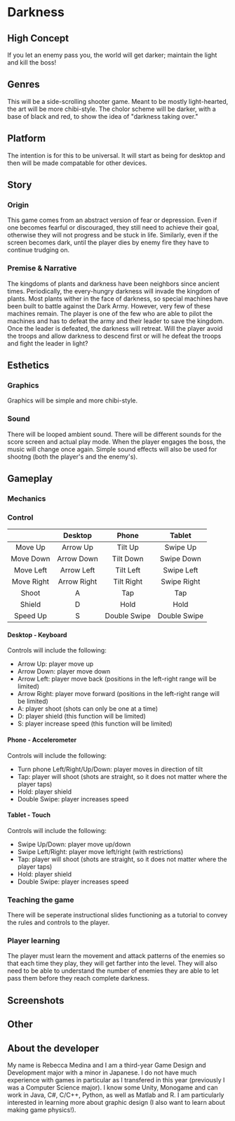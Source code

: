 # Darkness
## High Concept
If you let an enemy pass you, the world will get darker; maintain the light and kill the boss!

## Genres
This will be a side-scrolling shooter game. Meant to be mostly light-hearted, the art will be more chibi-style. The cholor scheme will be darker, with a base of black and red, to show the idea of "darkness taking over."

## Platform
The intention is for this to be universal. It will start as being for desktop and then will be made compatable for other devices.

## Story
### Origin
This game comes from an abstract version of fear or depression. Even if one becomes fearful or discouraged, they still need to achieve their goal, otherwise they will not progress and be stuck in life. Similarly, even if the screen becomes dark, until the player dies by enemy fire they have to continue trudging on. 

### Premise & Narrative
The kingdoms of plants and darkness have been neighbors since ancient times. Periodically, the every-hungry darkness will invade the kingdom of plants. Most plants wither in the face of darkness, so special machines have been built to battle against the Dark Army. However, very few of these machines remain. The player is one of the few who are able to pilot the machines and has to defeat the army and their leader to save the kingdom. Once the leader is defeated, the darkness will retreat. Will the player avoid the troops and allow darkness to descend first or will he defeat the troops and fight the leader in light?

## Esthetics
### Graphics
Graphics will be simple and more chibi-style. 

### Sound
There will be looped ambient sound. There will be different sounds for the score screen and actual play mode. When the player engages the boss, the music will change once again. Simple sound effects will also be used for shootng (both the player's and the enemy's).

## Gameplay
### Mechanics


### Control
|             |Desktop    |Phone      |Tablet|
|:------------:|:----------:|:---------:|:----:|
|Move Up       |Arrow Up  |Tilt Up    |Swipe Up|
|Move Down     |Arrow Down|Tilt Down  |Swipe Down|
|Move Left     |Arrow Left|Tilt Left  |Swipe Left|
|Move Right    |Arrow Right|Tilt Right|Swipe Right|
|Shoot         |A          |Tap       |Tap|
|Shield        |D          |Hold      |Hold|
|Speed Up      |S          |Double Swipe|Double Swipe|


#### Desktop - Keyboard
Controls will include the following:
- Arrow Up: player move up
- Arrow Down: player move down
- Arrow Left: player move back (positions in the left-right range will be limited)
- Arrow Right: player move forward (positions in the left-right range will be limited)
- A: player shoot (shots can only be one at a time)
- D: player shield (this function will be limited)
- S: player increase speed (this function will be limited)

#### Phone - Accelerometer
Controls will include the following:
- Turn phone Left/Right/Up/Down: player moves in direction of tilt
- Tap: player will shoot (shots are straight, so it does not matter where the player taps)
- Hold: player shield
- Double Swipe: player increases speed

#### Tablet - Touch
Controls will include the following:
- Swipe Up/Down: player move up/down
- Swipe Left/Right: player move left/right (with restrictions)
- Tap: player will shoot (shots are straight, so it does not matter where the player taps)
- Hold: player shield
- Double Swipe: player increases speed


### Teaching the game
There will be seperate instructional slides functioning as a tutorial to convey the rules and controls to the player.

### Player learning
The player must learn the movement and attack patterns of the enemies so that each time they play, they will get farther into the level. They will also need to be able to understand the number of enemies they are able to let pass them before they reach complete darkness.  

## Screenshots

## Other

## About the developer
My name is Rebecca Medina and I am a third-year Game Design and Development major with a minor in Japanese. I do not have much experience with games in particular as I transfered in this year (previously I was a Computer Science major). I know some Unity, Monogame and can work in Java, C#, C/C++, Python, as well as Matlab and R. I am particularly interested in learning more about graphic design (I also want to learn about making game physics!).
